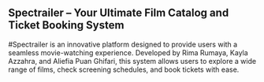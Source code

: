 ## Spectrailer – Your Ultimate Film Catalog and Ticket Booking System
#Spectrailer is an innovative platform designed to provide users with a seamless movie-watching experience. Developed by Rima Rumaya, Kayla Azzahra, and Aliefia Puan Ghifari, this system allows users to explore a wide range of films, check screening schedules, and book tickets with ease.

